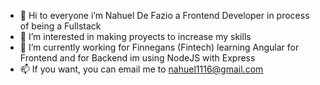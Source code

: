 - 👋 Hi to everyone i’m Nahuel De Fazio a Frontend Developer in process of being a Fullstack
- 👀 I’m interested in making proyects to increase my skills
- 🌱 I’m currently working for Finnegans (Fintech) learning Angular for Frontend and for Backend im using NodeJS with Express
- 📫 If you want, you can email me to nahuel1116@gmail.com

<!---
nahueldefazio/nahueldefazio is a ✨ special ✨ repository because its `README.md` (this file) appears on your GitHub profile.
You can click the Preview link to take a look at your changes.
--->
